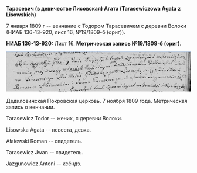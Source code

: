 **Тарасевич (в девичестве Лисовская) Агата (Tarasewiczowa Agata z
Lisowskich)**

7 января 1809 г -- венчание с Тодором Тарасевичем с деревни Волоки (НИАБ
136-13-920, лист 16, №19/1809-б (ориг)).

**НИАБ 136-13-920:** Лист 16. **Метрическая запись №19/1809-б (ориг).**

![](./media/88febfae4240ac57838c4b401ba35b0e490ca2bd.png)

Дедиловичская Покровская церковь. 7 ноября 1809 года. Метрическая запись
о венчании.

Tarasewicz Todor -- жених, с деревни Волоки.

Lisowska Agata -- невеста, девка.

Ałaiewski Roman -- свидетель.

Tarasewicz Jwan -- свидетель.

Jazgunowicz Antoni -- ксёндз.
